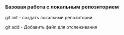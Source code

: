 ### Базовая работа с локальным репозиторием

git init - создать локальный репозиторий

git add - Добавить файл для отслеживания
